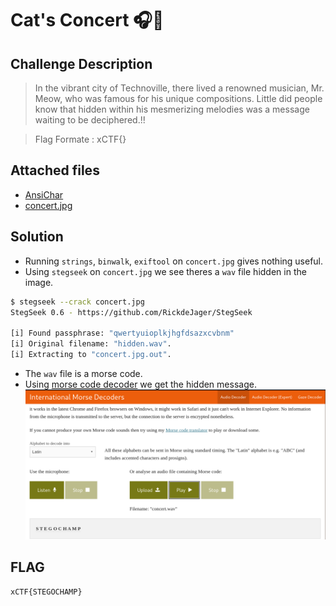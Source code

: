# Cat's Concert 🎧🎵


## Challenge Description
> In the vibrant city of Technoville, there lived a renowned musician, Mr. Meow, who was famous for his unique compositions. Little did people know that hidden within his mesmerizing melodies was a message waiting to be deciphered.!!

> Flag Formate : xCTF{}

## Attached files
* [AnsiChar](./AnsiChar)
* [concert.jpg](./concert.jpg)

## Solution
* Running `strings`, `binwalk`, `exiftool` on `concert.jpg` gives nothing useful.
* Using `stegseek` on `concert.jpg` we see theres a `wav` file hidden in the image.
```bash
$ stegseek --crack concert.jpg
StegSeek 0.6 - https://github.com/RickdeJager/StegSeek

[i] Found passphrase: "qwertyuioplkjhgfdsazxcvbnm"
[i] Original filename: "hidden.wav".
[i] Extracting to "concert.jpg.out".
```
* The `wav` file is a morse code.
* Using [morse code decoder](https://morsecode.world/international/decoder/audio-decoder-adaptive.html) we get the hidden message.
![flag](image.png)

## FLAG
```
xCTF{STEGOCHAMP}
```
